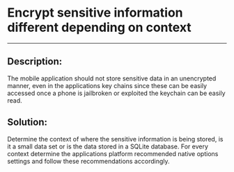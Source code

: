 # Encrypt sensitive information different depending on context
-------

## Description:

The mobile application should not store sensitive data in an unencrypted manner, even in
the applications key chains since these can be easily accessed once a phone is jailbroken 
or exploited the keychain can be easily read. 

## Solution:

Determine the context of where the sensitive information is being stored, is it a small 
data set or is the data stored in a SQLite database. For every context determine the 
applications platform recommended native options settings and follow these 
recommendations accordingly. 

 
